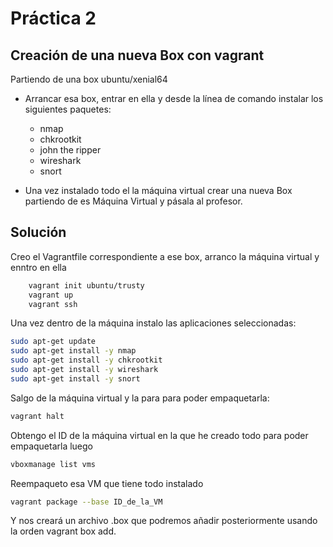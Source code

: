 # Práctica 2

## Creación de una nueva Box con vagrant

Partiendo de una box ubuntu/xenial64

- Arrancar esa box, entrar en ella y desde la línea de comando instalar los siguientes paquetes:

  - nmap
  - chkrootkit
  - john the ripper
  - wireshark
  - snort

- Una vez instalado todo el la máquina virtual crear una nueva Box partiendo de es Máquina Virtual y pásala al profesor.

## Solución

Creo el Vagrantfile correspondiente a ese box, arranco la máquina virtual y enntro en ella

```bash
    vagrant init ubuntu/trusty
    vagrant up
    vagrant ssh
```

Una vez dentro de la máquina instalo las aplicaciones seleccionadas:

```bash
sudo apt-get update
sudo apt-get install -y nmap
sudo apt-get install -y chkrootkit
sudo apt-get install -y wireshark
sudo apt-get install -y snort
```

Salgo de la máquina virtual y la para para poder empaquetarla:

```bash
vagrant halt
```

Obtengo el ID de la máquina virtual en la que he creado todo para poder empaquetarla luego

```bash
vboxmanage list vms
```

Reempaqueto esa VM que tiene todo instalado

```bash
vagrant package --base ID_de_la_VM
```

Y nos creará un archivo .box que podremos añadir posteriormente usando la orden vagrant box add.
